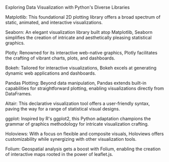 Exploring Data Visualization with Python's Diverse Libraries

Matplotlib: This foundational 2D plotting library offers a broad spectrum of static, animated, and interactive visualizations.

Seaborn: An elegant visualization library built atop Matplotlib, Seaborn simplifies the creation of intricate and aesthetically pleasing statistical graphics.

Plotly: Renowned for its interactive web-native graphics, Plotly facilitates the crafting of vibrant charts, plots, and dashboards.

Bokeh: Tailored for interactive visualizations, Bokeh excels at generating dynamic web applications and dashboards.

Pandas Plotting: Beyond data manipulation, Pandas extends built-in capabilities for straightforward plotting, enabling visualizations directly from DataFrames.

Altair: This declarative visualization tool offers a user-friendly syntax, paving the way for a range of statistical visual designs.

ggplot: Inspired by R's ggplot2, this Python adaptation champions the grammar of graphics methodology for intricate visualization crafting.

Holoviews: With a focus on flexible and composite visuals, Holoviews offers customizability while synergizing with other visualization tools.

Folium: Geospatial analysis gets a boost with Folium, enabling the creation of interactive maps rooted in the power of leaflet.js.
